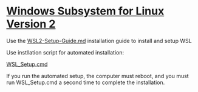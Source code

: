 # [Windows Subsystem for Linux Version 2](https://docs.microsoft.com/en-us/windows/wsl/)

Use the [WSL2-Setup-Guide.md](https://github.com/cal-sc/WSL/blob/main/WSL2-Setup-Guide.md) installation guide to install and setup WSL

Use instllation script for automated installation:

[WSL_Setup.cmd](https://github.com/cal-sc/WSL/archive/refs/tags/v1.0.0.zip)

If you run the automated setup, the computer must reboot, and you must run WSL_Setup.cmd a second time to complete the installation.
